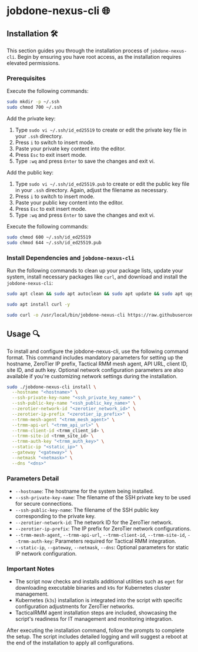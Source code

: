 # jobdone-nexus-cli 🌐

## Installation 🛠️

This section guides you through the installation process of `jobdone-nexus-cli`. Begin by ensuring you have root access, as the installation requires elevated permissions.

### Prerequisites

Execute the following commands:

```bash
sudo mkdir -p ~/.ssh
sudo chmod 700 ~/.ssh
```

Add the private key:

1. Type `sudo vi ~/.ssh/id_ed25519` to create or edit the private key file in your `.ssh` directory.
1. Press `i` to switch to insert mode.
1. Paste your private key content into the editor.
1. Press `Esc` to exit insert mode.
1. Type `:wq` and press `Enter` to save the changes and exit vi.

Add the public key:

1. Type `sudo vi ~/.ssh/id_ed25519.pub` to create or edit the public key file in your `.ssh` directory. Again, adjust the filename as necessary.
1. Press `i` to switch to insert mode.
1. Paste your public key content into the editor.
1. Press `Esc` to exit insert mode.
1. Type `:wq` and press `Enter` to save the changes and exit vi.

Execute the following commands:

```bash
sudo chmod 600 ~/.ssh/id_ed25519
sudo chmod 644 ~/.ssh/id_ed25519.pub
```

### Install Dependencies and `jobdone-nexus-cli`

Run the following commands to clean up your package lists, update your system, install necessary packages like `curl`, and download and install the `jobdone-nexus-cli`:

```bash
sudo apt clean && sudo apt autoclean && sudo apt update && sudo apt upgrade -y

sudo apt install curl -y

sudo curl -o /usr/local/bin/jobdone-nexus-cli https://raw.githubusercontent.com/jobdone-official/jobdone-nexus-cli/main/jobdone-nexus-cli && sudo chmod +x /usr/local/bin/jobdone-nexus-cli
```

## Usage 🔍

To install and configure the jobdone-nexus-cli, use the following command format. This command includes mandatory parameters for setting up the hostname, ZeroTier IP prefix, Tactical RMM mesh agent, API URL, client ID, site ID, and auth key. Optional network configuration parameters are also available if you're customizing network settings during the installation.

```bash
sudo ./jobdone-nexus-cli install \
  --hostname "<hostname>" \
  --ssh-private-key-name "<ssh_private_key_name>" \
  --ssh-public-key-name "<ssh_public_key_name>" \
  --zerotier-network-id "<zerotier_network_id>" \
  --zerotier-ip-prefix "<zerotier_ip_prefix>" \
  --trmm-mesh-agent "<trmm_mesh_agent>" \
  --trmm-api-url "<trmm_api_url>" \
  --trmm-client-id <trmm_client_id> \
  --trmm-site-id <trmm_site_id> \
  --trmm-auth-key "<trmm_auth_key>" \
  --static-ip "<static_ip>" \
  --gateway "<gateway>" \
  --netmask "<netmask>" \
  --dns "<dns>"
```

### Parameters Detail

- `--hostname`: The hostname for the system being installed.
- `--ssh-private-key-name`: The filename of the SSH private key to be used for secure connections.
- `--ssh-public-key-name`: The filename of the SSH public key corresponding to the private key.
- `--zerotier-network-id`: The network ID for the ZeroTier network.
- `--zerotier-ip-prefix`: The IP prefix for ZeroTier network configurations.
- `--trmm-mesh-agent`, `--trmm-api-url`, `--trmm-client-id`, `--trmm-site-id`, `--trmm-auth-key`: Parameters required for Tactical RMM integration.
- `--static-ip`, `--gateway`, `--netmask`, `--dns`: Optional parameters for static IP network configuration.

### Important Notes

- The script now checks and installs additional utilities such as `eget` for downloading executable binaries and `k9s` for Kubernetes cluster management.
- Kubernetes (`k3s`) installation is integrated into the script with specific configuration adjustments for ZeroTier networks.
- TacticalRMM agent installation steps are included, showcasing the script's readiness for IT management and monitoring integration.

After executing the installation command, follow the prompts to complete the setup. The script includes detailed logging and will suggest a reboot at the end of the installation to apply all configurations.
